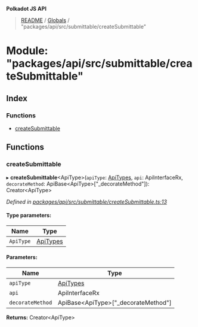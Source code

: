 **Polkadot JS API**

> [README](../README.md) / [Globals](../globals.md) / "packages/api/src/submittable/createSubmittable"

# Module: "packages/api/src/submittable/createSubmittable"

## Index

### Functions

* [createSubmittable](_packages_api_src_submittable_createsubmittable_.md#createsubmittable)

## Functions

### createSubmittable

▸ **createSubmittable**\<ApiType>(`apiType`: [ApiTypes](_packages_api_src_types_base_.md#apitypes), `api`: ApiInterfaceRx, `decorateMethod`: ApiBase\<ApiType>[\"\_decorateMethod\"]): Creator\<ApiType>

*Defined in [packages/api/src/submittable/createSubmittable.ts:13](https://github.com/polkadot-js/api/blob/7af915185/packages/api/src/submittable/createSubmittable.ts#L13)*

#### Type parameters:

Name | Type |
------ | ------ |
`ApiType` | [ApiTypes](_packages_api_src_types_base_.md#apitypes) |

#### Parameters:

Name | Type |
------ | ------ |
`apiType` | [ApiTypes](_packages_api_src_types_base_.md#apitypes) |
`api` | ApiInterfaceRx |
`decorateMethod` | ApiBase\<ApiType>[\"\_decorateMethod\"] |

**Returns:** Creator\<ApiType>

